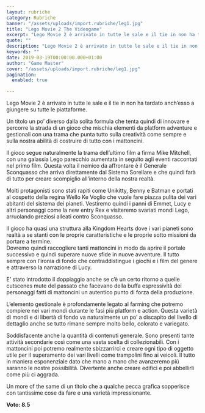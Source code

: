 ```yaml
---
layout: rubriche
category: Rubriche
banner: "/assets/uploads/import.rubriche/leg1.jpg"
title: "Lego Movie 2 The Videogame"
excerpt: "Lego Movie 2 è arrivato in tutte le sale e il tie in non ha tardato anch’esso a giungere su tutte le piattaforme. Un titolo un po’ diverso dalla solita formula che tenta quindi di innovare e percorre la strada di un gioco che mischia elementi da platform adventure e gestionali con una trama che [&hellip"
quote: ""
description: "Lego Movie 2 è arrivato in tutte le sale e il tie in non ha tardato anch’esso a giungere su tutte le piattaforme. Un titolo un po’ diverso dalla solita formula che tenta quindi di innovare e percorre la strada di un gioco che mischia elementi da platform adventure e gestionali con una trama che [&hellip"
keywords: ""
date: 2019-03-19T00:00:00.000+01:00
author: "Game Master"
cover: "/assets/uploads/import.rubriche/leg1.jpg"
pagination:
  enabled: true

---
```


Lego Movie 2 è arrivato in tutte le sale e il tie in non ha tardato anch’esso a giungere su tutte le piattaforme.

Un titolo un po’ diverso dalla solita formula che tenta quindi di innovare e percorre la strada di un gioco che mischia elementi da platform adventure e gestionali con una trama che punta tutto sulla creatività come sempre e sulla nostra abilità di costruire di tutto con i mattoncini.

Il gioco segue naturalmente la trama dell’ultimo film a firma Mike Mitchell, con una galassia Lego parecchio aumentata in seguito agli eventi raccontati nel primo film. Questa volta il nemico da affrontare è il Generale Sconquasso che arriva direttamente dal Sistema Sorellare e che quindi farà di tutto per creare scompiglio all’interno della nostra realtà.

Molti protagonisti sono stati rapiti come Unikitty, Benny e Batman e portati al cospetto della regina Wello Ke Voglio che vuole fare piazza pulita dei vari abitanti del sistema dei pianeti. Vestiremo quindi i panni di Emmet, Lucy e altri personaggi come la new entry Rex e visiteremo svariati mondi Lego, arruolando preziosi alleati contro Sconquasso.

Il gioco ha quasi una struttura alla Kingdom Hearts dove i vari pianeti sono realtà a se stanti con le proprie caratteristiche e le proprie sotto missioni da portare a termine.  
Dovremo quindi raccogliere tanti mattoncini in modo da aprire il portale successivo e quindi superare nuove sfide in nuove avventure. Il tutto sempre con l’ironia di fondo che contraddistingue i giochi e i film del genere e attraverso la narrazione di Lucy.

E’ stato introdotto il doppiaggio anche se c’è un certo ritorno a quelle cutscenes mute del passato che facevano della buffa espressività dei personaggi fatti di mattoncini un autentico punto di forza della produzione.

L’elemento gestionale è profondamente legato al farming che potremo compiere nei vari mondi durante le fasi più platform e action. Questa varietà di mondi e di libertà di fondo va naturalmente un po’ a discapito del livello di dettaglio anche se tutto rimane sempre molto bello, colorato e variegato.

Soddisfacente anche la quantità di contenuti generale. Sono presenti tante attività secondarie così come una vasta scelta di collezionabili. Con i mattoncini poi potremo realmente sbizzarrirci e creare ogni tipo di oggetto utile per il superamento dei vari livelli come trampolini fino ai veicoli. Il tutto in maniera esponenziale dato che mano a mano che avanzeremo più saranno le nostre possibilità. Divertente anche creare edifici e poi abbellirli come più ci aggrada.

Un more of the same di un titolo che a qualche pecca grafica sopperisce con tantissime cose da fare e una varietà impressionante.

**Voto: 8.5**
